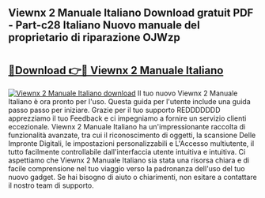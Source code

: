 ## Viewnx 2 Manuale Italiano Download gratuit PDF - Part-c28 Italiano Nuovo manuale del proprietario di riparazione OJWzp

# <h2><a href="http://dfeqkj1.blite.top/?on=Viewnx+2+Manuale+Italiano">🔗Download 👉🔴 Viewnx 2 Manuale Italiano</a></h2>

[![Viewnx 2 Manuale Italiano download](https://i.imgur.com/lujVjoI.png)](http://dfeqkj1.blite.top/?on=Viewnx+2+Manuale+Italiano)
Il tuo nuovo Viewnx 2 Manuale Italiano è ora pronto per l'uso. Questa guida per l'utente include una guida passo passo per iniziare. Grazie per il tuo supporto REDDDDDDD apprezziamo il tuo Feedback e ci impegniamo a fornire un servizio clienti eccezionale. Viewnx 2 Manuale Italiano ha un'impressionante raccolta di funzionalità avanzate, tra cui il riconoscimento di oggetti, la scansione Delle Impronte Digitali, le impostazioni personalizzabili e L'Accesso multiutente, il tutto facilmente controllabile dall'interfaccia utente intuitiva e intuitiva. Ci aspettiamo che Viewnx 2 Manuale Italiano sia stata una risorsa chiara e di facile comprensione nel tuo viaggio verso la padronanza dell'uso del tuo nuovo gadget. Se hai bisogno di aiuto o chiarimenti, non esitare a contattare il nostro team di supporto.
